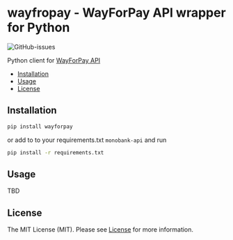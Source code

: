 # wayfropay - WayForPay API wrapper for Python

![GitHub-issues](https://img.shields.io/github/issues/edicasoft/wayforpay)

Python client for [WayForPay API](https://wiki.wayforpay.com/display/WADU/Wayforpay+Api+documentations+UA)

* [Installation](#Installation)
* [Usage](#usage)
* [License](#license)

## Installation

```bash
pip install wayforpay
```

or add to to your requirements.txt `monobank-api` and run

```bash
pip install -r requirements.txt
```

## Usage

TBD

## License

The MIT License (MIT). Please see [License](LICENSE) for more information.